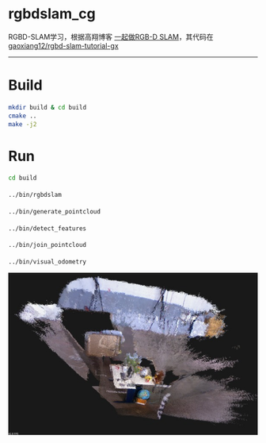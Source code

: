 # rgbdslam_cg

RGBD-SLAM学习，根据高翔博客 [一起做RGB-D SLAM](https://www.cnblogs.com/gaoxiang12/tag/%E4%B8%80%E8%B5%B7%E5%81%9ARGB-D%20SLAM/)，其代码在 [gaoxiang12/rgbd-slam-tutorial-gx](https://github.com/gaoxiang12/rgbd-slam-tutorial-gx)

-----

# Build

```sh
mkdir build & cd build
cmake ..
make -j2
```

# Run

```sh
cd build

../bin/rgbdslam

../bin/generate_pointcloud

../bin/detect_features

../bin/join_pointcloud

../bin/visual_odometry
```

<div align="center">
  <img src="images/run_rgbdslam.jpg"/>
</div>
